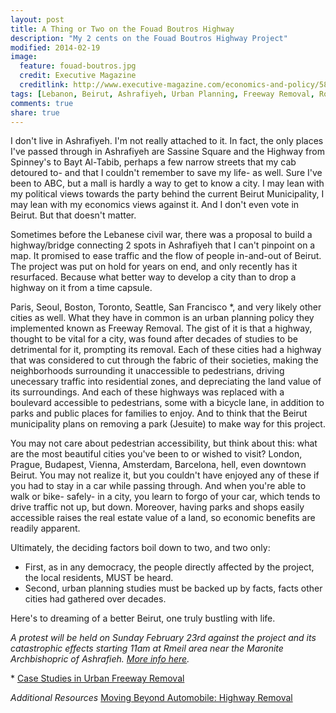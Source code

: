 ```yaml
---
layout: post
title: A Thing or Two on the Fouad Boutros Highway
description: "My 2 cents on the Fouad Boutros Highway Project"
modified: 2014-02-19
image:
  feature: fouad-boutros.jpg
  credit: Executive Magazine
  creditlink: http://www.executive-magazine.com/economics-and-policy/5800/fouad-boutros-road-ashrafieh-beirut
tags: [Lebanon, Beirut, Ashrafiyeh, Urban Planning, Freeway Removal, Road Diet]
comments: true
share: true
---
```


I don't live in Ashrafiyeh. I'm not really attached to it. In fact, the only places I've passed through in Ashrafiyeh are Sassine Square and the Highway from Spinney's to Bayt Al-Tabib, perhaps a few narrow streets that my cab detoured to- and that I couldn't remember to save my life- as well. Sure I've been to ABC, but a mall is hardly a way to get to know a city. I may lean with my political views towards the party behind the current Beirut Municipality, I may lean with my economics views against it. And I don't even vote in Beirut. But that doesn't matter.

Sometimes before the Lebanese civil war, there was a proposal to build a highway/bridge connecting 2 spots in Ashrafiyeh that I can't pinpoint on a map. It promised to ease traffic and the flow of people in-and-out of Beirut. The project was put on hold for years on end, and only recently has it resurfaced. Because what better way to develop a city than to drop a highway on it from a time capsule.

Paris, Seoul, Boston, Toronto, Seattle, San Francisco \*, and very likely other cities as well. What they have in common is an urban planning policy they implemented known as Freeway Removal. The gist of it is that a highway, thought to be vital for a city, was found after decades of studies to be detrimental for it, prompting its removal. Each of these cities had a highway that was considered to cut through the fabric of their societies, making the neighborhoods surrounding it unaccessible to pedestrians, driving unecessary traffic into residential zones, and depreciating the land value of its surroundings. And each of these highways was replaced with a boulevard accessible to pedestrians, some with a bicycle lane, in addition to parks and public places for families to enjoy. And to think that the Beirut municipality plans on removing a park (Jesuite) to make way for this project.

You may not care about pedestrian accessibility, but think about this: what are the most beautiful cities you've been to or wished to visit? London, Prague, Budapest, Vienna, Amsterdam, Barcelona, hell, even downtown Beirut. You may not realize it, but you couldn't have enjoyed any of these if you had to stay in a car while passing through. And when you're able to walk or bike- safely- in a city, you learn to forgo of your car, which tends to drive traffic not up, but down. Moreover, having parks and shops easily accessible raises the real estate value of a land, so economic benefits are readily apparent.

Ultimately, the deciding factors boil down to two, and two only:

- First, as in any democracy, the people directly affected by the project, the local residents, MUST be heard.
- Second, urban planning studies must be backed up by facts, facts other cities had gathered over decades.

Here's to dreaming of a better Beirut, one truly bustling with life.

*A protest will be held on Sunday February 23rd against the project and its catastrophic effects starting 11am at Rmeil area near the Maronite Archbishopric of Ashrafieh. [More info here](https://www.facebook.com/events/1466099320273252/?ref=22 "Facebook Event").*

\* [Case Studies in Urban Freeway Removal](http://www.seattle.gov/transportation/docs/ump/06%20SEATTLE%20Case%20studies%20in%20urban%20freeway%20removal.pdf)

*Additional Resources*
[Moving Beyond Automobile: Highway Removal](http://www.streetfilms.org/mba-highway-removal/)

